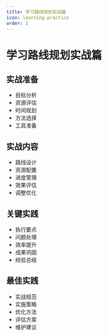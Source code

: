 ```yaml
---
title: 学习路线规划实战篇
icon: learning-practice
order: 2
---
```


# 学习路线规划实战篇

## 实战准备
- 目标分析
- 资源评估
- 时间规划
- 方法选择
- 工具准备

## 实战内容
- 路线设计
- 资源配置
- 进度管理
- 效果评估
- 调整优化

## 关键实践
- 执行要点
- 问题处理
- 效率提升
- 成果巩固
- 经验总结

## 最佳实践
- 实战规范
- 实施策略
- 优化方法
- 评估方案
- 维护建议
